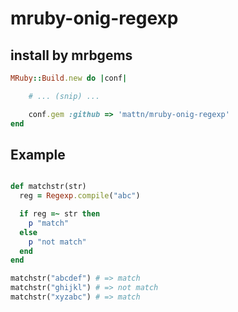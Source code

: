 # mruby-onig-regexp

## install by mrbgems
```ruby
MRuby::Build.new do |conf|

    # ... (snip) ...

    conf.gem :github => 'mattn/mruby-onig-regexp'
end
```

## Example
```ruby

def matchstr(str)
  reg = Regexp.compile("abc")

  if reg =~ str then
    p "match"
  else
    p "not match"
  end
end

matchstr("abcdef") # => match
matchstr("ghijkl") # => not match
matchstr("xyzabc") # => match
```
